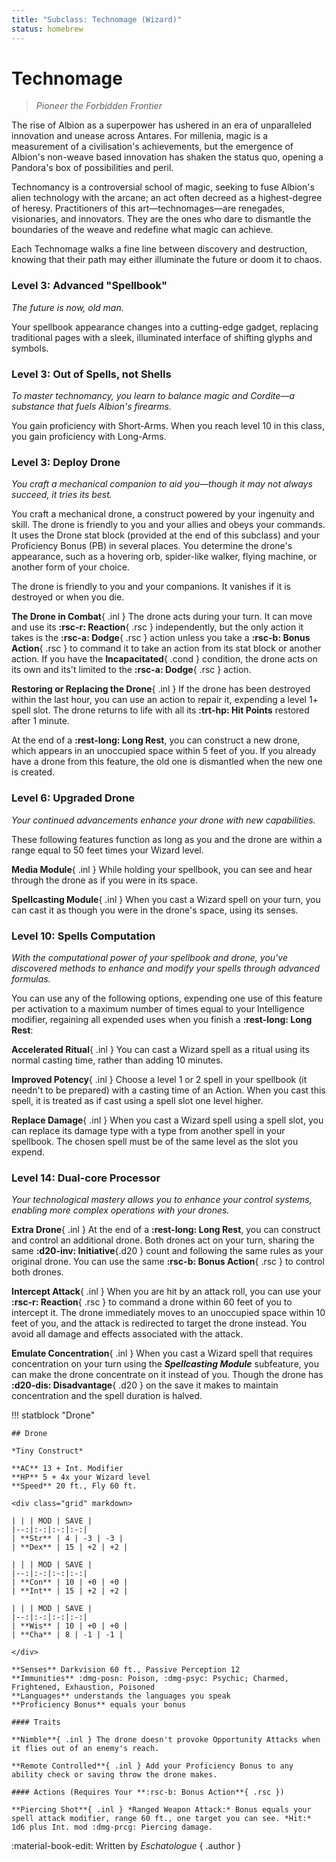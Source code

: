 ```yaml
---
title: "Subclass: Technomage (Wizard)"
status: homebrew
---
```


<p style="display:none" >
Pioneer the Forbidden Frontier
</p>

# Technomage

> *Pioneer the Forbidden Frontier*

The rise of Albion as a superpower has ushered in an era of unparalleled innovation and unease across Antares. For millenia, magic is a measurement of a civilisation's achievements, but the emergence of Albion's non-weave based innovation has shaken the status quo, opening a Pandora's box of possibilities and peril.

Technomancy is a controversial school of magic, seeking to fuse Albion's alien technology with the arcane; an act often decreed as a highest-degree of heresy. Practitioners of this art—technomages—are renegades, visionaries, and innovators. They are the ones who dare to dismantle the boundaries of the weave and redefine what magic can achieve.

Each Technomage walks a fine line between discovery and destruction, knowing that their path may either illuminate the future or doom it to chaos.

### Level 3: Advanced "Spellbook"

*The future is now, old man.*

Your spellbook appearance changes into a cutting-edge gadget, replacing traditional pages with a sleek, illuminated interface of shifting glyphs and symbols. 

### Level 3: Out of Spells, not Shells

*To master technomancy, you learn to balance magic and Cordite—a substance that fuels Albion's firearms.*

You gain proficiency with Short-Arms. When you reach level 10 in this class, you gain proficiency with Long-Arms.

### Level 3: Deploy Drone

*You craft a mechanical companion to aid you—though it may not always succeed, it tries its best.*

You craft a mechanical drone, a construct powered by your ingenuity and skill. The drone is friendly to you and your allies and obeys your commands. It uses the Drone stat block (provided at the end of this subclass) and your Proficiency Bonus (PB) in several places. You determine the drone's appearance, such as a hovering orb, spider-like walker, flying machine, or another form of your choice.

The drone is friendly to you and your companions. It vanishes if it is destroyed or when you die.

**The Drone in Combat**{ .inl } The drone acts during your turn. It can move and use its **:rsc-r: Reaction**{ .rsc } independently, but the only action it takes is the **:rsc-a: Dodge**{ .rsc } action unless you take a **:rsc-b: Bonus Action**{ .rsc } to command it to take an action from its stat block or another action. If you have the **Incapacitated**{ .cond } condition, the drone acts on its own and its't limited to the **:rsc-a: Dodge**{ .rsc } action.

**Restoring or Replacing the Drone**{ .inl } If the drone has been destroyed within the last hour, you can use an action to repair it, expending a level 1+ spell slot. The drone returns to life with all its **:trt-hp: Hit Points** restored after 1 minute.

At the end of a **:rest-long: Long Rest**, you can construct a new drone, which appears in an unoccupied space within 5 feet of you. If you already have a drone from this feature, the old one is dismantled when the new one is created.

### Level 6: Upgraded Drone

*Your continued advancements enhance your drone with new capabilities.*

These following features function as long as you and the drone are within a range equal to 50 feet times your Wizard level.

**Media Module**{ .inl } While holding your spellbook, you can see and hear through the drone as if you were in its space.

**Spellcasting Module**{ .inl } When you cast a Wizard spell on your turn, you can cast it as though you were in the drone's space, using its senses.

### Level 10: Spells Computation

*With the computational power of your spellbook and drone, you've discovered methods to enhance and modify your spells through advanced formulas.*

You can use any of the following options, expending one use of this feature per activation to a maximum number of times equal to your Intelligence modifier, regaining all expended uses when you finish a **:rest-long: Long Rest**:

**Accelerated Ritual**{ .inl } You can cast a Wizard spell as a ritual using its normal casting time, rather than adding 10 minutes.

**Improved Potency**{ .inl } Choose a level 1 or 2 spell in your spellbook (it needn't to be prepared) with a casting time of an Action. When you cast this spell, it is treated as if cast using a spell slot one level higher.

**Replace Damage**{ .inl } When you cast a Wizard spell using a spell slot, you can replace its damage type with a type from another spell in your spellbook. The chosen spell must be of the same level as the slot you expend.

### Level 14: Dual-core Processor

*Your technological mastery allows you to enhance your control systems, enabling more complex operations with your drones.*

**Extra Drone**{ .inl } At the end of a **:rest-long: Long Rest**, you can construct and control an additional drone. Both drones act on your turn, sharing the same **:d20-inv: Initiative**{.d20 } count and following the same rules as your original drone. You can use the same **:rsc-b: Bonus Action**{ .rsc } to control both drones.

**Intercept Attack**{ .inl } When you are hit by an attack roll, you can use your **:rsc-r: Reaction**{ .rsc } to command a drone within 60 feet of you to intercept it. The drone immediately moves to an unoccupied space within 10 feet of you, and the attack is redirected to target the drone instead. You avoid all damage and effects associated with the attack.

**Emulate Concentration**{ .inl } When you cast a Wizard spell that requires concentration on your turn using the ***Spellcasting Module*** subfeature, you can make the drone concentrate on it instead of you. Though the drone has **:d20-dis: Disadvantage**{ .d20 } on the save it makes to maintain concentration and the spell duration is halved.

!!! statblock "Drone"

    ## Drone

    *Tiny Construct*

    **AC** 13 + Int. Modifier  
    **HP** 5 + 4x your Wizard level  
    **Speed** 20 ft., Fly 60 ft. 
    
    <div class="grid" markdown>

    | | | MOD | SAVE |
    |--:|:-:|:-:|:-:|
    | **Str** | 4 | -3 | -3 |
    | **Dex** | 15 | +2 | +2 |

    | | | MOD | SAVE |
    |--:|:-:|:-:|:-:|
    | **Con** | 10 | +0 | +0 | 
    | **Int** | 15 | +2 | +2 |

    | | | MOD | SAVE |
    |--:|:-:|:-:|:-:|
    | **Wis** | 10 | +0 | +0 |
    | **Cha** | 8 | -1 | -1 |

    </div>

    **Senses** Darkvision 60 ft., Passive Perception 12  
    **Immunities** :dmg-posn: Poison, :dmg-psyc: Psychic; Charmed, Frightened, Exhaustion, Poisoned  
    **Languages** understands the languages you speak  
    **Proficiency Bonus** equals your bonus   

    #### Traits

    **Nimble**{ .inl } The drone doesn't provoke Opportunity Attacks when it flies out of an enemy's reach.  

    **Remote Controlled**{ .inl } Add your Proficiency Bonus to any ability check or saving throw the drone makes. 

    #### Actions (Requires Your **:rsc-b: Bonus Action**{ .rsc })

    **Piercing Shot**{ .inl } *Ranged Weapon Attack:* Bonus equals your spell attack modifier, range 60 ft., one target you can see. *Hit:* 1d6 plus Int. mod :dmg-prcg: Piercing damage.  

:material-book-edit: Written by *Eschatologue*
{ .author }